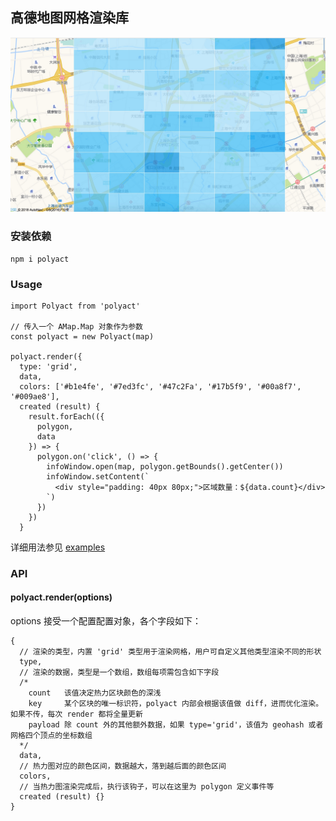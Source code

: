 ## 高德地图网格渲染库

![demo.jpg](demo.jpg)

### 安装依赖

```
npm i polyact
```

### Usage

```
import Polyact from 'polyact'

// 传入一个 AMap.Map 对象作为参数
const polyact = new Polyact(map)

polyact.render({
  type: 'grid',
  data,
  colors: ['#b1e4fe', '#7ed3fc', '#47c2Fa', '#17b5f9', '#00a8f7', '#009ae8'],
  created (result) {
    result.forEach(({
      polygon,
      data
    }) => {
      polygon.on('click', () => {
        infoWindow.open(map, polygon.getBounds().getCenter())
        infoWindow.setContent(`
          <div style="padding: 40px 80px;">区域数量：${data.count}</div>
        `)
      })
    })
  }
```

详细用法参见 [examples](./examples/app.js)

### API

#### polyact.render(options)

options 接受一个配置配置对象，各个字段如下：

```
{
  // 渲染的类型，内置 'grid' 类型用于渲染网格，用户可自定义其他类型渲染不同的形状
  type,
  // 渲染的数据，类型是一个数组，数组每项需包含如下字段
  /*
    count   该值决定热力区块颜色的深浅
    key     某个区块的唯一标识符，polyact 内部会根据该值做 diff，进而优化渲染。如果不传，每次 render 都将全量更新
    payload 除 count 外的其他额外数据，如果 type='grid'，该值为 geohash 或者网格四个顶点的坐标数组
  */
  data,
  // 热力图对应的颜色区间，数据越大，落到越后面的颜色区间
  colors,
  // 当热力图渲染完成后，执行该钩子，可以在这里为 polygon 定义事件等
  created (result) {}
}
```